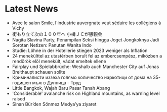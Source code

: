 # Latest News
-  Avec le salon Smile, l'industrie auvergnate veut séduire les collégiens à Vichy
-  街もり立て次の１００年へ 小樽ＪＣが懇親会
-  Nagita Slavina Party, Penampilan Seksi hingga Joget Jongkoknya Jadi Sorotan Netizen: Panutan Wanita Indo
-  Studie: Löhne in der Hotellerie stiegen 2023 weniger als Inflation
-  24 menekülttel az utastérben borult fel az embercsempész, miközben a rendőrök elől menekült, vádat emeltek ellene
-  Fairplay und Spielabbrüche: Weshalb auch Manchester City auf Jonas Breithaupt schauen sollte
-  Криминалисти иззеха голямо количество наркотици от дома на 35-годишен мъж в Дупница - Труд
-  Little Bangkok, Wajah Baru Pasar Tanah Abang
-  'Considerable' avalanche risk on Highland mountains, as warning level raised
-  Sinan Bür’den Sönmez Medya’ya ziyaret
